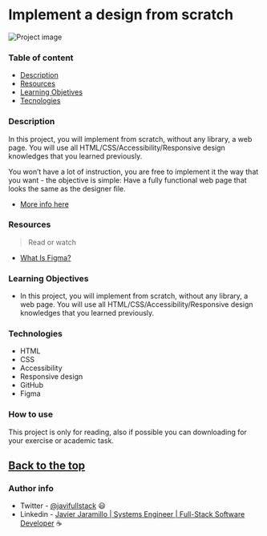# Implement a design from scratch


![Project image](https://i.postimg.cc/Pr2ZJnLx/headphones.png)

### Table of content

- [Description](#description)
- [Resources](#resources)
- [Learning Objetives](#learning-objectives)
- [Tecnologies](#technologies)
### Description

In this project, you will implement from scratch, without any library, a web page. You will use all
HTML/CSS/Accessibility/Responsive design knowledges that you learned previously.

You won’t have a lot of instruction, you are free to implement it the way that you want - the objective is simple: 
Have a fully functional web page that looks the same as the designer file.

- [More info here](https://webdesign.tutsplus.com/articles/what-is-figma--cms-32272)
### Resources 


>Read or watch

- [What Is Figma?](https://webdesign.tutsplus.com/articles/what-is-figma--cms-32272)

### Learning Objectives

- In this project, you will implement from scratch, without any library, a web page. You will use all
 HTML/CSS/Accessibility/Responsive design knowledges that you learned previously.

### Technologies

- HTML
- CSS
- Accessibility
- Responsive design
- GitHub
- Figma

### How to use

This project is only for reading, also if possible you can downloading for your exercise or academic task.

[Back to the top](#Implement-a-design-from-scratch)
---
### Author info

- Twitter - [@javifullstack](https://twitter.com/javifullstack) :smiley: 
- Linkedin - [Javier Jaramillo | Systems Engineer | Full-Stack Software Developer](https://www.linkedin.com/in/javier-jaramillo-346b681a1/) ☕


